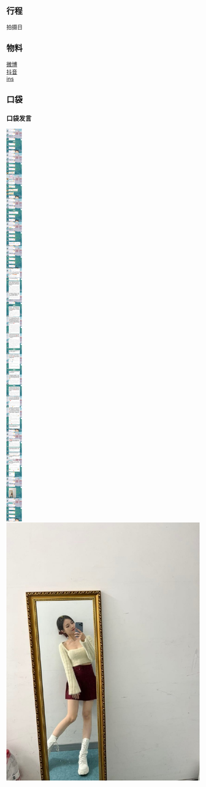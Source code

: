 ## 行程
拍摄日

## 物料
[微博](https://weibo.com/5228056212/L59cLpt6w)<br>
[抖音](https://www.douyin.com/video/7039336605173239071)<br>
[ins](https://www.instagram.com/p/CXNZUBxL1NT/)
## 口袋
### 口袋发言
![口袋发言](./pocket48/imgs/messages1.jpeg)<br>
![口袋发言](./pocket48/imgs/P1.jpeg)<br>

